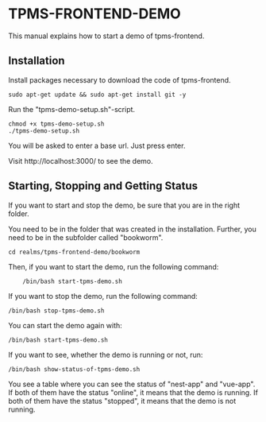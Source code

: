 # TPMS-FRONTEND-DEMO

This manual explains how to start a demo of tpms-frontend.

## Installation

Install packages necessary to download the code of tpms-frontend.

    sudo apt-get update && sudo apt-get install git -y

Run the "tpms-demo-setup.sh"-script.

    chmod +x tpms-demo-setup.sh
    ./tpms-demo-setup.sh

You will be asked to enter a base url. Just press enter.

Visit http://localhost:3000/ to see the demo.

## Starting, Stopping and Getting Status

If you want to start and stop the demo, be sure that you are in the right folder.

You need to be in the folder that was created in the installation. Further, you need to be in the subfolder called "bookworm".

    cd realms/tpms-frontend-demo/bookworm

Then, if you want to start the demo, run the following command:

        /bin/bash start-tpms-demo.sh

If you want to stop the demo, run the following command:

    /bin/bash stop-tpms-demo.sh

You can start the demo again with:

    /bin/bash start-tpms-demo.sh

If you want to see, whether the demo is running or not, run:

    /bin/bash show-status-of-tpms-demo.sh

You see a table where you can see the status of "nest-app" and "vue-app". If both of them have the status "online", it means that the demo is running. If both of them have the status "stopped", it means that the demo is not running.
